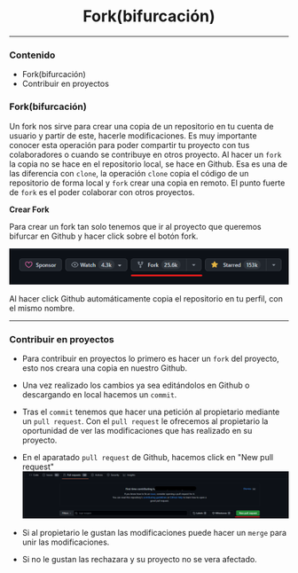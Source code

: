<h1 align="center">Fork(bifurcación)</h1>
<hr>

### Contenido

- Fork(bifurcación)
- Contribuir en proyectos

### Fork(bifurcación)

Un fork nos sirve para crear una copia de un repositorio en tu cuenta de usuario y partir de este, hacerle modificaciones. Es muy importante conocer esta operación para poder compartir tu proyecto con tus colaboradores o cuando se contribuye en otros proyecto. Al hacer un `fork` la copia no se hace en el repositorio local, se hace en Github. Esa es una de las diferencia con `clone`, la operación `clone` copia el código de un repositorio de forma local y `fork` crear una copia en remoto. El punto fuerte de `fork` es el poder colaborar con otros proyectos.

**Crear Fork**

Para crear un fork tan solo tenemos que ir al proyecto que queremos bifurcar en Github y hacer click sobre el botón fork.

![botón fork de Github](img/fork.png)

Al hacer click Github automáticamente copia el repositorio en tu perfil, con el mismo nombre.

---

### Contribuir en proyectos

- Para contribuir en proyectos lo primero es hacer un `fork` del proyecto, esto nos creara una copia en nuestro Github.

- Una vez realizado los cambios ya sea editándolos en Github o descargando en local hacemos un `commit`.

- Tras el `commit` tenemos que hacer una petición al propietario mediante un `pull request`. Con el `pull request` le ofrecemos al propietario la oportunidad de ver las modificaciones que has realizado en su proyecto.

- En el aparatado `pull request` de Github, hacemos click en "New pull request"
  ![pull request](img/pull%20request.png)

- Si al propietario le gustan las modificaciones puede hacer un `merge` para unir las modificaciones.

- Si no le gustan las rechazara y su proyecto no se vera afectado.
